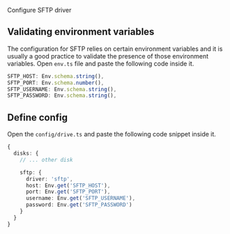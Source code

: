 Configure SFTP driver

## Validating environment variables
The configuration for SFTP relies on certain environment variables and it is usually a good practice to validate the presence of those environment variables.
Open `env.ts` file and paste the following code inside it.

```ts
SFTP_HOST: Env.schema.string(),
SFTP_PORT: Env.schema.number(),
SFTP_USERNAME: Env.schema.string(),
SFTP_PASSWORD: Env.schema.string(),
```

## Define config
Open the `config/drive.ts` and paste the following code snippet inside it.

```ts
{
  disks: {
    // ... other disk

    sftp: {
      driver: 'sftp',
      host: Env.get('SFTP_HOST'),
      port: Env.get('SFTP_PORT'),
      username: Env.get('SFTP_USERNAME'),
      password: Env.get('SFTP_PASSWORD')
    }
  }
}
```